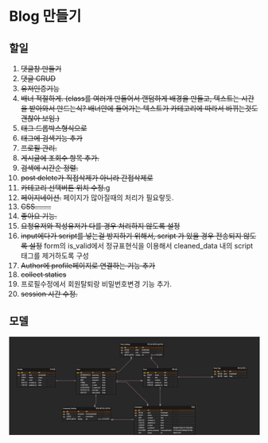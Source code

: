 # Blog 만들기

## 할일

1. ~~댓글창 만들기~~
2. ~~댓글 CRUD~~
3. ~~유저인증기능~~
4. ~~배너 적절하게. (class를 여러개 만들어서 랜덤하게 배경을 만들고, 텍스트는 시간을 받아와서 만드는식? 배너안에 들어가는 텍스트가 카테고리에 따라서 바뀌는것도 괜찮아 보임.)~~
5. ~~태그 드롭박스형식으로~~
6. ~~태그에 검색기능 추가~~
7. ~~프로필 관리.~~
8. ~~게시글에 조회수 항목 추가.~~
9. ~~검색에 시간순 정렬.~~
10. ~~post delete가 직접삭제가 아니라 간접삭제로~~
11. ~~카테고리 선택버튼 위치 수정.~~g
12. ~~페이지네이션.~~ 페이지가 많아질때의 처리가 필요랗듯.
13. ~~CSS........~~
14. ~~좋아요 기능.~~
15. ~~요청유저와 작성유저가 다를 경우 처리하지 않도록 설정~~
16. ~~input에다가 script를 넣는걸 방지하기 위해서, script 가 있을 경우 전송되지 않도록 설정~~ form의 is_valid에서 정규표현식을 이용해서 cleaned_data 내의 script 태그를 제거하도록 구성
17. ~~Author에 profile페이지로 연결하는 기능 추가~~
18. ~~collect statics~~
19. 프로필수정에서 회원탈퇴랑 비밀번호변경 기능 추가.
20. ~~session 시간 수정.~~

## 모델
<img src="./readme/model.png">

